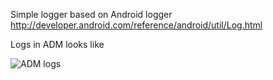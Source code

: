 Simple logger based on Android logger http://developer.android.com/reference/android/util/Log.html

Logs in ADM looks like

![ADM logs](http://image.quickblox.com/da3e57cc744fbf40f9e989509294.injoit.png)